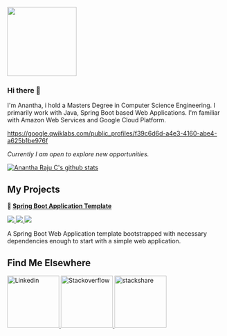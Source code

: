 <p>
  <a target="_blank" rel="noopener noreferrer" >
    <img src="https://octodex.github.com/images/daftpunktocat-thomas.gif" height="160px" width="160px" style="max-width:100%;">
  </a>
</p>

### Hi there 👋  

I'm Anantha, i hold a Masters Degree in Computer Science Engineering. I primarily work with Java, Spring Boot based Web Applications. I'm familiar with Amazon Web Services and Google Cloud Platform.

https://google.qwiklabs.com/public_profiles/f39c6d6d-a4e3-4160-abe4-a625b1be976f

*Currently I am open to explore new opportunities.*

[![Anantha Raju C's github stats](https://github-readme-stats.vercel.app/api?username=anantharajuc&show_icons=true)](https://github.com/anantharajuc/github-readme-stats)

<h2>My Projects</h2>

<p>
  <strong>
    <g-emoji class="g-emoji" alias="baby" fallback-src="https://github.githubassets.com/images/icons/emoji/unicode/1f476.png">👶</g-emoji>
    <a href="https://github.com/Spring-Boot-Framework/Spring-Boot-Application-Template">Spring Boot Application Template</a>
  </strong>
</p>

<p>
<a href="https://github.com/Spring-Boot-Framework/Spring-Boot-Application-Template/network/members" rel="nofollow">
<img src="https://img.shields.io/github/forks/Spring-Boot-Framework/Spring-Boot-Application-Template" style="max-width:100%;">
</a> 
<a href="https://github.com/Spring-Boot-Framework/Spring-Boot-Application-Template/stargazers" rel="nofollow">
<img src="https://img.shields.io/github/stars/Spring-Boot-Framework/Spring-Boot-Application-Template" style="max-width:100%;">
</a> 
<a href="https://travis-ci.org/Spring-Boot-Framework/Spring-Boot-Application-Template" rel="nofollow">
<img src="https://travis-ci.org/Spring-Boot-Framework/Spring-Boot-Application-Template.svg?branch=master" style="max-width:100%;">
</a> 
</p>
<p>A Spring Boot Web Application template bootstrapped with necessary dependencies enough to start with a simple web application.</p>

<h2>Find Me Elsewhere</h2>
<p>
  <a href="https://in.linkedin.com/in/anantharajuc" rel="nofollow">
  <img src="https://cdn2.iconfinder.com/data/icons/social-media-2285/512/1_Linkedin_unofficial_colored_svg-256.png" height="120px" width="120px" alt="Linkedin" style="max-width:100%;">
  </a>
  <a href="https://stackoverflow.com/users/3711562/anantha-raju-c" rel="nofollow">
  <img src="https://cdn2.iconfinder.com/data/icons/social-icons-color/512/stackoverflow-256.png" height="120px" width="120px" alt="Stackoverflow" style="max-width:100%;">
  </a>
  <a href="https://stackshare.io/AnanthaRajuC" rel="nofollow">
  <img src="https://cdn.worldvectorlogo.com/logos/stackshare.svg" height="120px" width="120px" alt="stackshare" style="max-width:100%;">
  </a>
</p>

<!--
**AnanthaRajuC/AnanthaRajuC** is a ✨ _special_ ✨ repository because its `README.md` (this file) appears on your GitHub profile.

Here are some ideas to get you started:

- 🔭 I’m currently working on ...
- 🌱 I’m currently learning ...
- 👯 I’m looking to collaborate on ...
- 🤔 I’m looking for help with ...
- 💬 Ask me about ...
- 📫 How to reach me: ...
- 😄 Pronouns: ...
- ⚡ Fun fact: ...
-->
